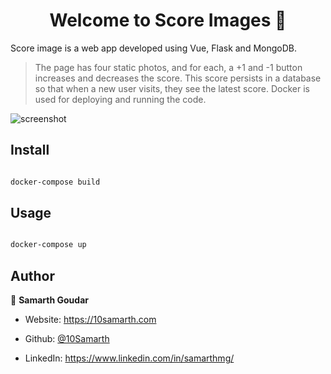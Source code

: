

  

<h1  align="center">Welcome to Score Images 👋</h1>

Score image is a web app developed using Vue, Flask and MongoDB.
> The page has four static photos, and for each, a +1 and -1 button increases and decreases the score. This score persists in a database so that when a new user visits, they see the latest score. Docker is used for deploying and running the code.

![screenshot](https://i.imgur.com/3AZu7DD.png)

## Install

  

```sh

docker-compose build

```

  

## Usage

  

```sh

docker-compose up

```

  

## Author

  

👤 **Samarth Goudar**

  

* Website: https://10samarth.com

* Github: [@10Samarth](https://github.com/10Samarth)

* LinkedIn: https://www.linkedin.com/in/samarthmg/
